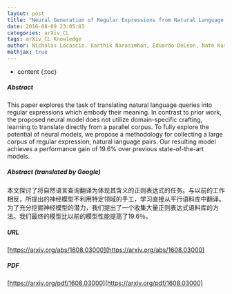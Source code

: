 ```yaml
---
layout: post
title: "Neural Generation of Regular Expressions from Natural Language with Minimal Domain Knowledge"
date: 2016-08-09 23:05:03
categories: arXiv_CL
tags: arXiv_CL Knowledge
author: Nicholas Locascio, Karthik Narasimhan, Eduardo DeLeon, Nate Kushman, Regina Barzilay
mathjax: true
---
```


* content
{:toc}

##### Abstract
This paper explores the task of translating natural language queries into regular expressions which embody their meaning. In contrast to prior work, the proposed neural model does not utilize domain-specific crafting, learning to translate directly from a parallel corpus. To fully explore the potential of neural models, we propose a methodology for collecting a large corpus of regular expression, natural language pairs. Our resulting model achieves a performance gain of 19.6% over previous state-of-the-art models.

##### Abstract (translated by Google)
本文探讨了将自然语言查询翻译为体现其含义的正则表达式的任务。与以前的工作相反，所提出的神经模型不利用特定领域的手工，学习直接从平行语料库中翻译。为了充分挖掘神经模型的潜力，我们提出了一个收集大量正则表达式语料库的方法。我们最终的模型比以前的模型性能提高了19.6％。

##### URL
[https://arxiv.org/abs/1608.03000](https://arxiv.org/abs/1608.03000)

##### PDF
[https://arxiv.org/pdf/1608.03000](https://arxiv.org/pdf/1608.03000)

